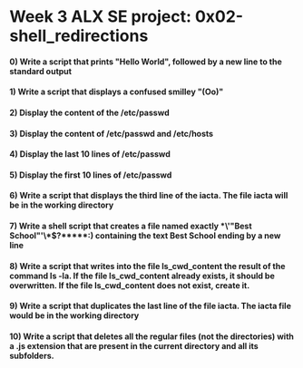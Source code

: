 # Week 3 ALX SE project: 0x02-shell_redirections #
#### 0) Write a script that prints "Hello World", followed by a new line to the standard output ####
#### 1) Write a script that displays a confused smilley "(Oo)" ####
#### 2) Display the content of the /etc/passwd ####
#### 3) Display the content of /etc/passwd and /etc/hosts ####
#### 4) Display the last 10 lines of /etc/passwd ####
#### 5) Display the first 10 lines of /etc/passwd ####
#### 6) Write a script that displays the third line of the iacta. The file iacta will be in the working directory ####
#### 7) Write a shell script that creates a file named exactly \*\\'"Best School"\'\\*$\?\*\*\*\*\*:) containing the text Best School ending by a new line ####
#### 8) Write a script that writes into the file ls_cwd_content the result of the command ls -la. If the file ls_cwd_content already exists, it should be overwritten. If the file ls_cwd_content does not exist, create it. ####
#### 9) Write a script that duplicates the last line of the file iacta. The iacta file would be in the working directory ####
#### 10) Write a script that deletes all the regular files (not the directories) with a .js extension that are present in the current directory and all its subfolders. ####

